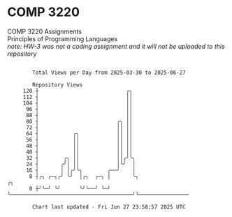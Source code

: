 # COMP 3220
COMP 3220 Assignments  
Principles of Programming Languages  
*note: HW-3 was not a coding assignment and it will not be uploaded to this repository*  

```

        Total Views per Day from 2025-03-30 to 2025-06-27

        Repository Views
     120 ┼                            ╭╮
     112 ┤                            ││
     104 ┤                            ││
      96 ┤                            ││
      88 ┤                            ││
      80 ┤                         ╭╮ ││
      72 ┤                         ││ ││
      64 ┤           ╭╮            ││ ││
      56 ┤           ││            ││ ││
      48 ┤           ││            ││ ││
      40 ┤           ││            ││ ││
      32 ┤        ╭╮ ││            ││╭╯╰╮
      24 ┤       ╭╯│ ││            │╰╯  │
      16 ┤       │ │╭╯╰╮        ╭──╯    │
       8 ┤╭╮ ╭─╮╭╯ ╰╯  │╭╮  ╭─╮ │       ╰╮                                       ╭╮
       0 ┼╯╰─╯ ╰╯      ╰╯╰──╯ ╰─╯        ╰───────────────────────────────────────╯╰────────────────

        Chart last updated - Fri Jun 27 23:58:57 2025 UTC
        
```
